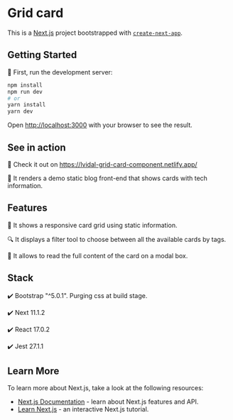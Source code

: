 # Grid card

This is a [Next.js](https://nextjs.org/) project bootstrapped with [`create-next-app`](https://github.com/vercel/next.js/tree/canary/packages/create-next-app).

## Getting Started

:lion: First, run the development server:

```bash
npm install
npm run dev
# or
yarn install
yarn dev
```

Open [http://localhost:3000](http://localhost:3000) with your browser to see the result.

## See in action
:rocket: Check it out on https://lvidal-grid-card-component.netlify.app/

:round_pushpin: It renders a demo static blog front-end that shows cards with tech information.

## Features
:newspaper: It shows a responsive card grid using static information.

:mag: It displays a filter tool to choose between all the available cards by tags.

:ticket: It allows to read the full content of the card on a modal box.

## Stack
:heavy_check_mark: Bootstrap "^5.0.1". Purging css at build stage.

:heavy_check_mark: Next 11.1.2

:heavy_check_mark: React 17.0.2

:heavy_check_mark: Jest 27.1.1

## Learn More

To learn more about Next.js, take a look at the following resources:

- [Next.js Documentation](https://nextjs.org/docs) - learn about Next.js features and API.
- [Learn Next.js](https://nextjs.org/learn) - an interactive Next.js tutorial.

